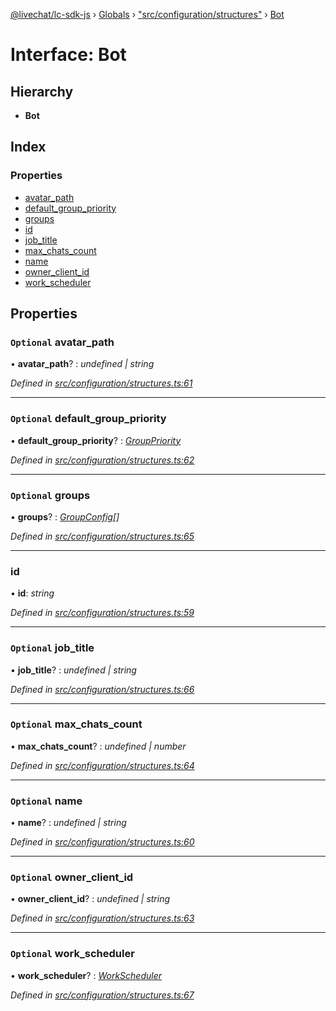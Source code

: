 [@livechat/lc-sdk-js](../README.md) › [Globals](../globals.md) › ["src/configuration/structures"](../modules/_src_configuration_structures_.md) › [Bot](_src_configuration_structures_.bot.md)

# Interface: Bot

## Hierarchy

* **Bot**

## Index

### Properties

* [avatar_path](_src_configuration_structures_.bot.md#optional-avatar_path)
* [default_group_priority](_src_configuration_structures_.bot.md#optional-default_group_priority)
* [groups](_src_configuration_structures_.bot.md#optional-groups)
* [id](_src_configuration_structures_.bot.md#id)
* [job_title](_src_configuration_structures_.bot.md#optional-job_title)
* [max_chats_count](_src_configuration_structures_.bot.md#optional-max_chats_count)
* [name](_src_configuration_structures_.bot.md#optional-name)
* [owner_client_id](_src_configuration_structures_.bot.md#optional-owner_client_id)
* [work_scheduler](_src_configuration_structures_.bot.md#optional-work_scheduler)

## Properties

### `Optional` avatar_path

• **avatar_path**? : *undefined | string*

*Defined in [src/configuration/structures.ts:61](https://github.com/livechat/lc-sdk-js/blob/aff69b2/src/configuration/structures.ts#L61)*

___

### `Optional` default_group_priority

• **default_group_priority**? : *[GroupPriority](../enums/_src_configuration_structures_.grouppriority.md)*

*Defined in [src/configuration/structures.ts:62](https://github.com/livechat/lc-sdk-js/blob/aff69b2/src/configuration/structures.ts#L62)*

___

### `Optional` groups

• **groups**? : *[GroupConfig](_src_configuration_structures_.groupconfig.md)[]*

*Defined in [src/configuration/structures.ts:65](https://github.com/livechat/lc-sdk-js/blob/aff69b2/src/configuration/structures.ts#L65)*

___

###  id

• **id**: *string*

*Defined in [src/configuration/structures.ts:59](https://github.com/livechat/lc-sdk-js/blob/aff69b2/src/configuration/structures.ts#L59)*

___

### `Optional` job_title

• **job_title**? : *undefined | string*

*Defined in [src/configuration/structures.ts:66](https://github.com/livechat/lc-sdk-js/blob/aff69b2/src/configuration/structures.ts#L66)*

___

### `Optional` max_chats_count

• **max_chats_count**? : *undefined | number*

*Defined in [src/configuration/structures.ts:64](https://github.com/livechat/lc-sdk-js/blob/aff69b2/src/configuration/structures.ts#L64)*

___

### `Optional` name

• **name**? : *undefined | string*

*Defined in [src/configuration/structures.ts:60](https://github.com/livechat/lc-sdk-js/blob/aff69b2/src/configuration/structures.ts#L60)*

___

### `Optional` owner_client_id

• **owner_client_id**? : *undefined | string*

*Defined in [src/configuration/structures.ts:63](https://github.com/livechat/lc-sdk-js/blob/aff69b2/src/configuration/structures.ts#L63)*

___

### `Optional` work_scheduler

• **work_scheduler**? : *[WorkScheduler](_src_configuration_structures_.workscheduler.md)*

*Defined in [src/configuration/structures.ts:67](https://github.com/livechat/lc-sdk-js/blob/aff69b2/src/configuration/structures.ts#L67)*
